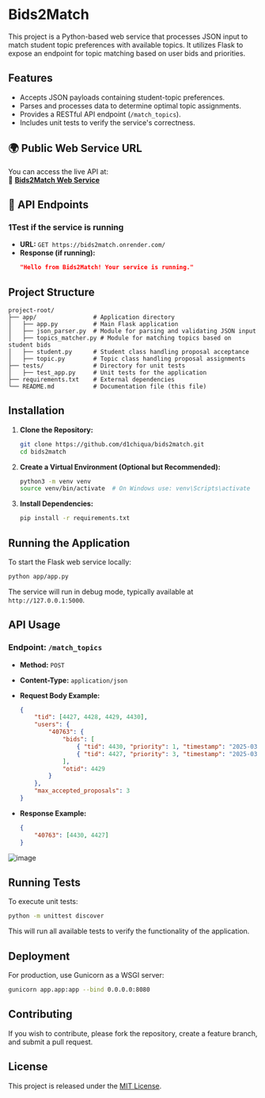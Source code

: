 # Bids2Match

This project is a Python-based web service that processes JSON input to match student topic preferences with available topics. It utilizes Flask to expose an endpoint for topic matching based on user bids and priorities.

## Features
- Accepts JSON payloads containing student-topic preferences.
- Parses and processes data to determine optimal topic assignments.
- Provides a RESTful API endpoint (`/match_topics`).
- Includes unit tests to verify the service's correctness.

## 🌍 Public Web Service URL  
You can access the live API at:  
🔗 **[Bids2Match Web Service](https://bids2match.onrender.com/)**  

## 📌 API Endpoints  

### **1️Test if the service is running**
- **URL:** `GET https://bids2match.onrender.com/`
- **Response (if running):**
  ```json
  "Hello from Bids2Match! Your service is running."

## Project Structure
```
project-root/
├── app/                # Application directory
│   ├── app.py          # Main Flask application
│   ├── json_parser.py  # Module for parsing and validating JSON input
│   ├── topics_matcher.py # Module for matching topics based on student bids
│   ├── student.py      # Student class handling proposal acceptance
│   ├── topic.py        # Topic class handling proposal assignments
├── tests/              # Directory for unit tests
│   ├── test_app.py     # Unit tests for the application
├── requirements.txt    # External dependencies
└── README.md           # Documentation file (this file)
```

## Installation

1. **Clone the Repository:**
   ```bash
   git clone https://github.com/d1chiqua/bids2match.git
   cd bids2match
   ```

2. **Create a Virtual Environment (Optional but Recommended):**
   ```bash
   python3 -m venv venv
   source venv/bin/activate  # On Windows use: venv\Scripts\activate
   ```

3. **Install Dependencies:**
   ```bash
   pip install -r requirements.txt
   ```

## Running the Application
To start the Flask web service locally:
```bash
python app/app.py
```
The service will run in debug mode, typically available at `http://127.0.0.1:5000`.

## API Usage
### Endpoint: `/match_topics`
- **Method:** `POST`
- **Content-Type:** `application/json`
- **Request Body Example:**
  ```json
  {
      "tid": [4427, 4428, 4429, 4430],
      "users": {
          "40763": {
              "bids": [
                  { "tid": 4430, "priority": 1, "timestamp": "2025-03-15T17:16:51Z" },
                  { "tid": 4427, "priority": 3, "timestamp": "2025-03-15T17:16:52Z" }
              ],
              "otid": 4429
          }
      },
      "max_accepted_proposals": 3
  }
  ```

- **Response Example:**
  ```json
  {
      "40763": [4430, 4427]
  }
  ```
![image](https://github.com/user-attachments/assets/6d089423-047f-41af-b851-303046df1c36)

## Running Tests
To execute unit tests:
```bash
python -m unittest discover
```
This will run all available tests to verify the functionality of the application.

## Deployment
For production, use Gunicorn as a WSGI server:
```bash
gunicorn app.app:app --bind 0.0.0.0:8080
```

## Contributing
If you wish to contribute, please fork the repository, create a feature branch, and submit a pull request.

## License
This project is released under the [MIT License](LICENSE).

